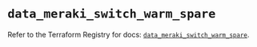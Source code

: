 # `data_meraki_switch_warm_spare`

Refer to the Terraform Registry for docs: [`data_meraki_switch_warm_spare`](https://registry.terraform.io/providers/ciscodevnet/meraki/1.7.1/docs/data-sources/switch_warm_spare).
